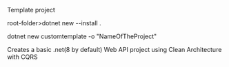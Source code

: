 Template project

root-folder>dotnet new --install .

dotnet new customtemplate -o "NameOfTheProject"

Creates a basic .net(8 by default) Web API project using Clean Architecture with CQRS
